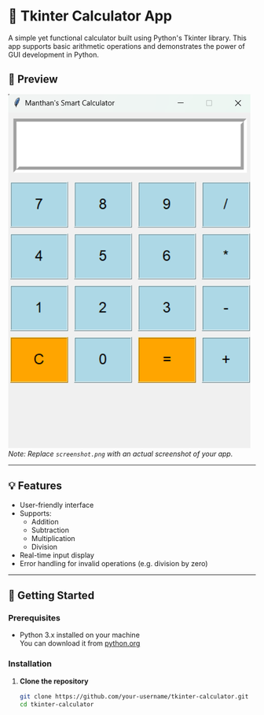 # 🧮 Tkinter Calculator App

A simple yet functional calculator built using Python's Tkinter library. This app supports basic arithmetic operations and demonstrates the power of GUI development in Python.

## 📸 Preview

![Calculator Screenshot](https://github.com/ManthanVerma7/Calculator/blob/main/CalculatorScreenshot.png.png)  
*Note: Replace `screenshot.png` with an actual screenshot of your app.*

---

## 💡 Features

- User-friendly interface
- Supports:
  - Addition
  - Subtraction
  - Multiplication
  - Division
- Real-time input display
- Error handling for invalid operations (e.g. division by zero)

---

## 🚀 Getting Started

### Prerequisites

- Python 3.x installed on your machine  
  You can download it from [python.org](https://www.python.org/)

### Installation

1. **Clone the repository**
   ```bash
   git clone https://github.com/your-username/tkinter-calculator.git
   cd tkinter-calculator
